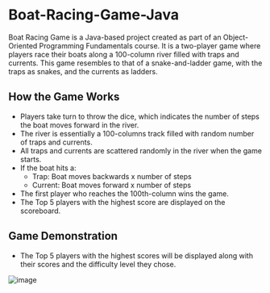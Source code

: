 # Boat-Racing-Game-Java
Boat Racing Game is a Java-based project created as part of an Object-Oriented Programming Fundamentals course. It is a two-player game where players race their boats along a 100-column river filled with traps and currents. This game resembles to that of a snake-and-ladder game, with the traps as snakes, and the currents as ladders. 

## How the Game Works
* Players take turn to throw the dice, which indicates the number of steps the boat moves forward in the river.
* The river is essentially a 100-columns track filled with random number of traps and currents.
* All traps and currents are scattered randomly in the river when the game starts.
* If the boat hits a:
  - Trap: Boat moves backwards x number of steps
  - Current: Boat moves forward x number of steps
* The first player who reaches the 100th-column wins the game.
* The Top 5 players with the highest score are displayed on the scoreboard.

## Game Demonstration
* The Top 5 players with the highest scores will be displayed along with their scores and the difficulty level they chose.

![image](https://github.com/user-attachments/assets/8d9f3e41-e987-4aa4-b6ee-6a0ac8ca2aff)

